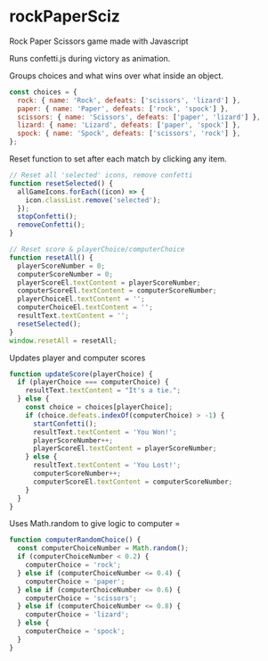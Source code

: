 # rockPaperSciz
Rock Paper Scissors game made with Javascript 


Runs confetti.js during victory as animation.

Groups choices and what wins over what inside an object.

```javascript
const choices = {
  rock: { name: 'Rock', defeats: ['scissors', 'lizard'] },
  paper: { name: 'Paper', defeats: ['rock', 'spock'] },
  scissors: { name: 'Scissors', defeats: ['paper', 'lizard'] },
  lizard: { name: 'Lizard', defeats: ['paper', 'spock'] },
  spock: { name: 'Spock', defeats: ['scissors', 'rock'] },
};
```

Reset function to set after each match by clicking any item.

```javascript
// Reset all 'selected' icons, remove confetti
function resetSelected() {
  allGameIcons.forEach((icon) => {
    icon.classList.remove('selected');
  });
  stopConfetti();
  removeConfetti();
}

// Reset score & playerChoice/computerChoice
function resetAll() {
  playerScoreNumber = 0;
  computerScoreNumber = 0;
  playerScoreEl.textContent = playerScoreNumber;
  computerScoreEl.textContent = computerScoreNumber;
  playerChoiceEl.textContent = '';
  computerChoiceEl.textContent = '';
  resultText.textContent = '';
  resetSelected();
}
window.resetAll = resetAll;
```

Updates player and computer scores

```javascript
function updateScore(playerChoice) {
  if (playerChoice === computerChoice) {
    resultText.textContent = "It's a tie.";
  } else {
    const choice = choices[playerChoice];
    if (choice.defeats.indexOf(computerChoice) > -1) {
      startConfetti();
      resultText.textContent = 'You Won!';
      playerScoreNumber++;
      playerScoreEl.textContent = playerScoreNumber;
    } else {
      resultText.textContent = 'You Lost!';
      computerScoreNumber++;
      computerScoreEl.textContent = computerScoreNumber;
    }
  }
}
```

Uses Math.random to give logic to computer = 

```javascript
function computerRandomChoice() {
  const computerChoiceNumber = Math.random();
  if (computerChoiceNumber < 0.2) {
    computerChoice = 'rock';
  } else if (computerChoiceNumber <= 0.4) {
    computerChoice = 'paper';
  } else if (computerChoiceNumber <= 0.6) {
    computerChoice = 'scissors';
  } else if (computerChoiceNumber <= 0.8) {
    computerChoice = 'lizard';
  } else {
    computerChoice = 'spock';
  }
}
```
